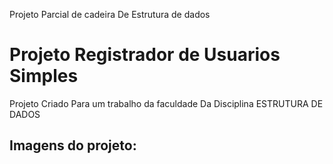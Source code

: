 Projeto Parcial de cadeira De Estrutura de dados
</head>
<body>
    <h1>Projeto Registrador de Usuarios Simples</h1>
    <p>Projeto Criado Para um trabalho da faculdade Da Disciplina ESTRUTURA DE DADOS
</p>
    <h2>
        Imagens do projeto:
    </h2>
    <picture>
        <img src="Properties./"Screenshot_66.png alt="">
    </picture>
</body>
</html>
